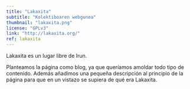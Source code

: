 ```yaml
---
title: "Lakaxita"
subtitle: "Kolektiboaren webgunea"
thumbnail: "lakaxita.png"
license: "GPLv3"
link: "http://lakaxita.org/"
ref: lakaxita
---
```


Lakaxita es un lugar libre de Irun.

Planteamos la página como blog, ya que queríamos amoldar todo tipo de contenido. Además añadimos una pequeña descripción
al principio de la página para que en un vistazo se supiera de qué era Lakaxita.
